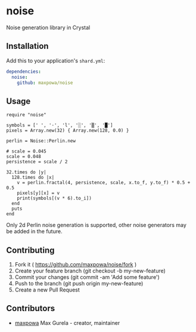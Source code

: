 # noise

Noise generation library in Crystal

## Installation

Add this to your application's `shard.yml`:

```yaml
dependencies:
  noise:
    github: maxpowa/noise
```

## Usage

```crystal
require "noise"

symbols = [' ', '·', 'l', '░', '▒', '█']
pixels = Array.new(32) { Array.new(128, 0.0) }

perlin = Noise::Perlin.new

# scale = 0.045
scale = 0.048
persistence = scale / 2

32.times do |y|
  128.times do |x|
    v = perlin.fractal(4, persistence, scale, x.to_f, y.to_f) * 0.5 + 0.5
    pixels[y][x] = v
    print(symbols[(v * 6).to_i])
  end
  puts
end
```

Only 2d Perlin noise generation is supported, other noise generators may be
added in the future.

## Contributing

1. Fork it ( https://github.com/maxpowa/noise/fork )
2. Create your feature branch (git checkout -b my-new-feature)
3. Commit your changes (git commit -am 'Add some feature')
4. Push to the branch (git push origin my-new-feature)
5. Create a new Pull Request

## Contributors

- [maxpowa](https://github.com/maxpowa) Max Gurela - creator, maintainer

